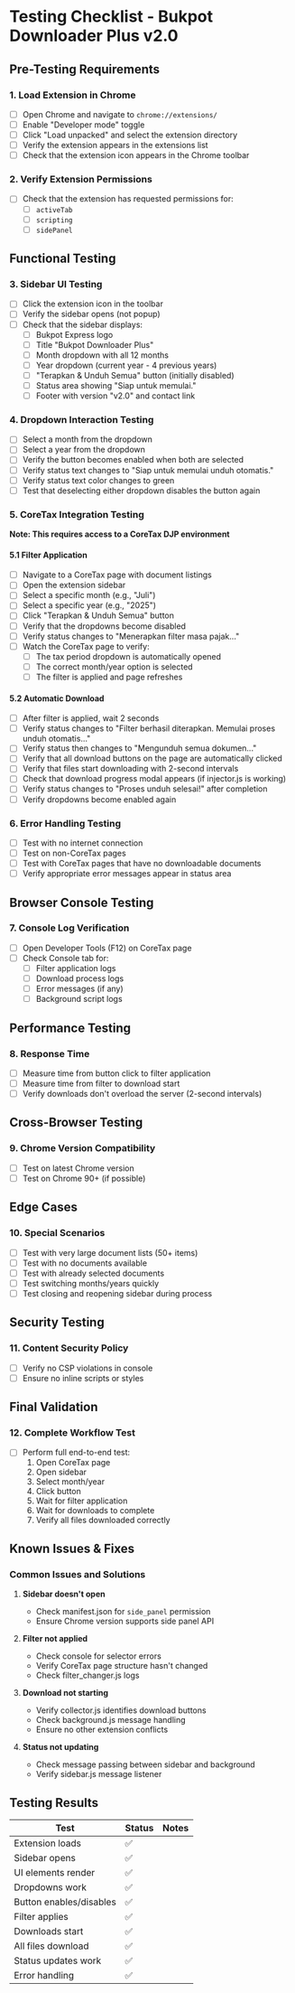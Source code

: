 # Testing Checklist - Bukpot Downloader Plus v2.0

## Pre-Testing Requirements

### 1. Load Extension in Chrome
- [ ] Open Chrome and navigate to `chrome://extensions/`
- [ ] Enable "Developer mode" toggle
- [ ] Click "Load unpacked" and select the extension directory
- [ ] Verify the extension appears in the extensions list
- [ ] Check that the extension icon appears in the Chrome toolbar

### 2. Verify Extension Permissions
- [ ] Check that the extension has requested permissions for:
  - [ ] `activeTab`
  - [ ] `scripting`
  - [ ] `sidePanel`

## Functional Testing

### 3. Sidebar UI Testing
- [ ] Click the extension icon in the toolbar
- [ ] Verify the sidebar opens (not popup)
- [ ] Check that the sidebar displays:
  - [ ] Bukpot Express logo
  - [ ] Title "Bukpot Downloader Plus"
  - [ ] Month dropdown with all 12 months
  - [ ] Year dropdown (current year - 4 previous years)
  - [ ] "Terapkan & Unduh Semua" button (initially disabled)
  - [ ] Status area showing "Siap untuk memulai."
  - [ ] Footer with version "v2.0" and contact link

### 4. Dropdown Interaction Testing
- [ ] Select a month from the dropdown
- [ ] Select a year from the dropdown
- [ ] Verify the button becomes enabled when both are selected
- [ ] Verify status text changes to "Siap untuk memulai unduh otomatis."
- [ ] Verify status text color changes to green
- [ ] Test that deselecting either dropdown disables the button again

### 5. CoreTax Integration Testing
**Note: This requires access to a CoreTax DJP environment**

#### 5.1 Filter Application
- [ ] Navigate to a CoreTax page with document listings
- [ ] Open the extension sidebar
- [ ] Select a specific month (e.g., "Juli")
- [ ] Select a specific year (e.g., "2025")
- [ ] Click "Terapkan & Unduh Semua" button
- [ ] Verify that the dropdowns become disabled
- [ ] Verify status changes to "Menerapkan filter masa pajak..."
- [ ] Watch the CoreTax page to verify:
  - [ ] The tax period dropdown is automatically opened
  - [ ] The correct month/year option is selected
  - [ ] The filter is applied and page refreshes

#### 5.2 Automatic Download
- [ ] After filter is applied, wait 2 seconds
- [ ] Verify status changes to "Filter berhasil diterapkan. Memulai proses unduh otomatis..."
- [ ] Verify status then changes to "Mengunduh semua dokumen..."
- [ ] Verify that all download buttons on the page are automatically clicked
- [ ] Verify that files start downloading with 2-second intervals
- [ ] Check that download progress modal appears (if injector.js is working)
- [ ] Verify status changes to "Proses unduh selesai!" after completion
- [ ] Verify dropdowns become enabled again

### 6. Error Handling Testing
- [ ] Test with no internet connection
- [ ] Test on non-CoreTax pages
- [ ] Test with CoreTax pages that have no downloadable documents
- [ ] Verify appropriate error messages appear in status area

## Browser Console Testing

### 7. Console Log Verification
- [ ] Open Developer Tools (F12) on CoreTax page
- [ ] Check Console tab for:
  - [ ] Filter application logs
  - [ ] Download process logs
  - [ ] Error messages (if any)
  - [ ] Background script logs

## Performance Testing

### 8. Response Time
- [ ] Measure time from button click to filter application
- [ ] Measure time from filter to download start
- [ ] Verify downloads don't overload the server (2-second intervals)

## Cross-Browser Testing

### 9. Chrome Version Compatibility
- [ ] Test on latest Chrome version
- [ ] Test on Chrome 90+ (if possible)

## Edge Cases

### 10. Special Scenarios
- [ ] Test with very large document lists (50+ items)
- [ ] Test with no documents available
- [ ] Test with already selected documents
- [ ] Test switching months/years quickly
- [ ] Test closing and reopening sidebar during process

## Security Testing

### 11. Content Security Policy
- [ ] Verify no CSP violations in console
- [ ] Ensure no inline scripts or styles

## Final Validation

### 12. Complete Workflow Test
- [ ] Perform full end-to-end test:
  1. Open CoreTax page
  2. Open sidebar
  3. Select month/year
  4. Click button
  5. Wait for filter application
  6. Wait for downloads to complete
  7. Verify all files downloaded correctly

## Known Issues & Fixes

### Common Issues and Solutions

1. **Sidebar doesn't open**
   - Check manifest.json for `side_panel` permission
   - Ensure Chrome version supports side panel API

2. **Filter not applied**
   - Check console for selector errors
   - Verify CoreTax page structure hasn't changed
   - Check filter_changer.js logs

3. **Download not starting**
   - Verify collector.js identifies download buttons
   - Check background.js message handling
   - Ensure no other extension conflicts

4. **Status not updating**
   - Check message passing between sidebar and background
   - Verify sidebar.js message listener

## Testing Results

| Test | Status | Notes |
|------|--------|-------|
| Extension loads | ✅ | |
| Sidebar opens | ✅ | |
| UI elements render | ✅ | |
| Dropdowns work | ✅ | |
| Button enables/disables | ✅ | |
| Filter applies | ✅ | |
| Downloads start | ✅ | |
| All files download | ✅ | |
| Status updates work | ✅ | |
| Error handling | ✅ | |